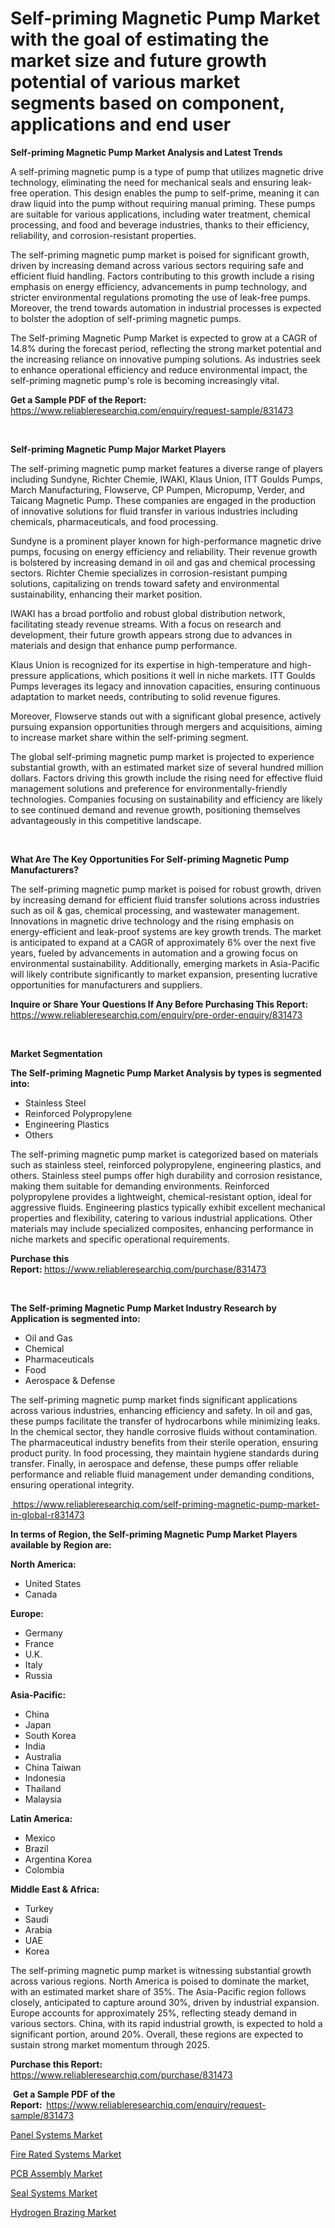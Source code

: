 <p><h1>Self-priming Magnetic Pump Market with the goal of estimating the market size and future growth potential of various market segments based on component, applications and end user</h1></p><p><strong>Self-priming Magnetic Pump Market Analysis and Latest Trends</strong></p>
<p><p>A self-priming magnetic pump is a type of pump that utilizes magnetic drive technology, eliminating the need for mechanical seals and ensuring leak-free operation. This design enables the pump to self-prime, meaning it can draw liquid into the pump without requiring manual priming. These pumps are suitable for various applications, including water treatment, chemical processing, and food and beverage industries, thanks to their efficiency, reliability, and corrosion-resistant properties.</p><p>The self-priming magnetic pump market is poised for significant growth, driven by increasing demand across various sectors requiring safe and efficient fluid handling. Factors contributing to this growth include a rising emphasis on energy efficiency, advancements in pump technology, and stricter environmental regulations promoting the use of leak-free pumps. Moreover, the trend towards automation in industrial processes is expected to bolster the adoption of self-priming magnetic pumps.</p><p>The Self-priming Magnetic Pump Market is expected to grow at a CAGR of 14.8% during the forecast period, reflecting the strong market potential and the increasing reliance on innovative pumping solutions. As industries seek to enhance operational efficiency and reduce environmental impact, the self-priming magnetic pump's role is becoming increasingly vital.</p></p>
<p><strong>Get a Sample PDF of the Report:&nbsp;</strong> <a href="https://www.reliableresearchiq.com/enquiry/request-sample/831473?utm_campaign=1876&utm_medium=2&utm_source=Github&utm_content=ia&utm_term=18122024&utm_id=self-priming-magnetic-pump">https://www.reliableresearchiq.com/enquiry/request-sample/831473</a></p>
<p>&nbsp;</p>
<p><strong>Self-priming Magnetic Pump Major Market Players</strong></p>
<p><p>The self-priming magnetic pump market features a diverse range of players including Sundyne, Richter Chemie, IWAKI, Klaus Union, ITT Goulds Pumps, March Manufacturing, Flowserve, CP Pumpen, Micropump, Verder, and Taicang Magnetic Pump. These companies are engaged in the production of innovative solutions for fluid transfer in various industries including chemicals, pharmaceuticals, and food processing.</p><p>Sundyne is a prominent player known for high-performance magnetic drive pumps, focusing on energy efficiency and reliability. Their revenue growth is bolstered by increasing demand in oil and gas and chemical processing sectors. Richter Chemie specializes in corrosion-resistant pumping solutions, capitalizing on trends toward safety and environmental sustainability, enhancing their market position.</p><p>IWAKI has a broad portfolio and robust global distribution network, facilitating steady revenue streams. With a focus on research and development, their future growth appears strong due to advances in materials and design that enhance pump performance.</p><p>Klaus Union is recognized for its expertise in high-temperature and high-pressure applications, which positions it well in niche markets. ITT Goulds Pumps leverages its legacy and innovation capacities, ensuring continuous adaptation to market needs, contributing to solid revenue figures.</p><p>Moreover, Flowserve stands out with a significant global presence, actively pursuing expansion opportunities through mergers and acquisitions, aiming to increase market share within the self-priming segment.</p><p>The global self-priming magnetic pump market is projected to experience substantial growth, with an estimated market size of several hundred million dollars. Factors driving this growth include the rising need for effective fluid management solutions and preference for environmentally-friendly technologies. Companies focusing on sustainability and efficiency are likely to see continued demand and revenue growth, positioning themselves advantageously in this competitive landscape.</p></p>
<p>&nbsp;</p>
<p><strong>What Are The Key Opportunities For Self-priming Magnetic Pump Manufacturers?</strong></p>
<p><p>The self-priming magnetic pump market is poised for robust growth, driven by increasing demand for efficient fluid transfer solutions across industries such as oil & gas, chemical processing, and wastewater management. Innovations in magnetic drive technology and the rising emphasis on energy-efficient and leak-proof systems are key growth trends. The market is anticipated to expand at a CAGR of approximately 6% over the next five years, fueled by advancements in automation and a growing focus on environmental sustainability. Additionally, emerging markets in Asia-Pacific will likely contribute significantly to market expansion, presenting lucrative opportunities for manufacturers and suppliers.</p></p>
<p><strong>Inquire or Share Your Questions If Any Before Purchasing This Report:</strong> <a href="https://www.reliableresearchiq.com/enquiry/pre-order-enquiry/831473?utm_campaign=1876&utm_medium=2&utm_source=Github&utm_content=ia&utm_term=18122024&utm_id=self-priming-magnetic-pump">https://www.reliableresearchiq.com/enquiry/pre-order-enquiry/831473</a></p>
<p>&nbsp;</p>
<p><strong>Market Segmentation</strong></p>
<p><strong>The Self-priming Magnetic Pump Market Analysis by types is segmented into:</strong></p>
<p><ul><li>Stainless Steel</li><li>Reinforced Polypropylene</li><li>Engineering Plastics</li><li>Others</li></ul></p>
<p><p>The self-priming magnetic pump market is categorized based on materials such as stainless steel, reinforced polypropylene, engineering plastics, and others. Stainless steel pumps offer high durability and corrosion resistance, making them suitable for demanding environments. Reinforced polypropylene provides a lightweight, chemical-resistant option, ideal for aggressive fluids. Engineering plastics typically exhibit excellent mechanical properties and flexibility, catering to various industrial applications. Other materials may include specialized composites, enhancing performance in niche markets and specific operational requirements.</p></p>
<p><strong>Purchase this Report:&nbsp;</strong><a href="https://www.reliableresearchiq.com/purchase/831473?utm_campaign=1876&utm_medium=2&utm_source=Github&utm_content=ia&utm_term=18122024&utm_id=self-priming-magnetic-pump">https://www.reliableresearchiq.com/purchase/831473</a></p>
<p>&nbsp;</p>
<p><strong>The Self-priming Magnetic Pump Market Industry Research by Application is segmented into:</strong></p>
<p><ul><li>Oil and Gas</li><li>Chemical</li><li>Pharmaceuticals</li><li>Food</li><li>Aerospace & Defense</li></ul></p>
<p><p>The self-priming magnetic pump market finds significant applications across various industries, enhancing efficiency and safety. In oil and gas, these pumps facilitate the transfer of hydrocarbons while minimizing leaks. In the chemical sector, they handle corrosive fluids without contamination. The pharmaceutical industry benefits from their sterile operation, ensuring product purity. In food processing, they maintain hygiene standards during transfer. Finally, in aerospace and defense, these pumps offer reliable performance and reliable fluid management under demanding conditions, ensuring operational integrity.</p></p>
<p><a href="https://www.reliableresearchiq.com/self-priming-magnetic-pump-market-in-global-r831473?utm_campaign=1876&utm_medium=2&utm_source=Github&utm_content=ia&utm_term=18122024&utm_id=self-priming-magnetic-pump">&nbsp;https://www.reliableresearchiq.com/self-priming-magnetic-pump-market-in-global-r831473</a></p>
<p><strong>In terms of Region, the Self-priming Magnetic Pump Market Players available by Region are:</strong></p>
<p>
    <p> <strong> North America: </strong>
        <ul>
            <li>United States</li>
            <li>Canada</li>
        </ul>
        </p> 
    <p> <strong> Europe: </strong>
        <ul>
            <li>Germany</li>
            <li>France</li>
            <li>U.K.</li>
            <li>Italy</li>
            <li>Russia</li>
        </ul>
        </p> 
    <p> <strong> Asia-Pacific: </strong>
        <ul>
            <li>China</li>
            <li>Japan</li>
            <li>South Korea</li>
            <li>India</li>
            <li>Australia</li>
            <li>China Taiwan</li>
            <li>Indonesia</li>
            <li>Thailand</li>
            <li>Malaysia</li>
        </ul>
        </p> 
    <p> <strong> Latin America: </strong>
        <ul>
            <li>Mexico</li>
            <li>Brazil</li>
            <li>Argentina Korea</li>
            <li>Colombia</li>
        </ul>
        </p> 
    <p> <strong> Middle East & Africa: </strong>
        <ul>
            <li>Turkey</li>
            <li>Saudi</li>
            <li>Arabia</li>
            <li>UAE</li>
            <li>Korea</li>
        </ul>
    </p>
    </p>
<p><p>The self-priming magnetic pump market is witnessing substantial growth across various regions. North America is poised to dominate the market, with an estimated market share of 35%. The Asia-Pacific region follows closely, anticipated to capture around 30%, driven by industrial expansion. Europe accounts for approximately 25%, reflecting steady demand in various sectors. China, with its rapid industrial growth, is expected to hold a significant portion, around 20%. Overall, these regions are expected to sustain strong market momentum through 2025.</p></p>
<p><strong>Purchase this Report: </strong><a href="https://www.reliableresearchiq.com/purchase/831473?utm_campaign=1876&utm_medium=2&utm_source=Github&utm_content=ia&utm_term=18122024&utm_id=self-priming-magnetic-pump">https://www.reliableresearchiq.com/purchase/831473</a></p>
<p>&nbsp;<strong>Get a Sample PDF of the Report:&nbsp;&nbsp;</strong><a href="https://www.reliableresearchiq.com/enquiry/request-sample/831473?utm_campaign=1876&utm_medium=2&utm_source=Github&utm_content=ia&utm_term=18122024&utm_id=self-priming-magnetic-pump">https://www.reliableresearchiq.com/enquiry/request-sample/831473</a></p>
<p><strong></strong></p>
<p><p><a href="https://www.linkedin.com/pulse/panel-systems-market-demand-revenue-growth-83-cagr-forecast-g6lgf?utm_campaign=1876&utm_medium=2&utm_source=Github&utm_content=ia&utm_term=18122024&utm_id=self-priming-magnetic-pump">Panel Systems Market</a></p><p><a href="https://www.linkedin.com/pulse/discovering-fire-rated-systemsmarkets-types-applications-4ezzf?utm_campaign=1876&utm_medium=2&utm_source=Github&utm_content=ia&utm_term=18122024&utm_id=self-priming-magnetic-pump">Fire Rated Systems Market</a></p><p><a href="https://www.linkedin.com/pulse/analyzing-pcb-assembly-market-revenue-worth-cagr-99-2024-jtnxf?utm_campaign=1876&utm_medium=2&utm_source=Github&utm_content=ia&utm_term=18122024&utm_id=self-priming-magnetic-pump">PCB Assembly Market</a></p><p><a href="https://www.linkedin.com/pulse/insightful-highlights-seal-systems-market-report-industry-overview-vjcaf?utm_campaign=1876&utm_medium=2&utm_source=Github&utm_content=ia&utm_term=18122024&utm_id=self-priming-magnetic-pump">Seal Systems Market</a></p><p><a href="https://www.linkedin.com/pulse/analyzing-hydrogen-brazing-market-dynamics-growth-drivers-forecasted-o3q1f?utm_campaign=1876&utm_medium=2&utm_source=Github&utm_content=ia&utm_term=18122024&utm_id=self-priming-magnetic-pump">Hydrogen Brazing Market</a></p></p>